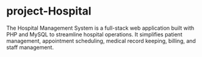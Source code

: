 # project-Hospital
The Hospital Management System is a full-stack web application built with PHP and MySQL to streamline hospital operations. It simplifies patient management, appointment scheduling, medical record keeping, billing, and staff management.
